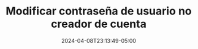 ---
weight: 1600
title: "Modificar contraseña de usuario no creador de cuenta"
description: "Modificar contraseña de usuario no creador de cuenta"
icon: "category"
color: "primary"
date: "2024-04-08T23:13:49-05:00"
lastmod: "2024-04-08T23:13:49-05:00"
draft: false
toc: true
---